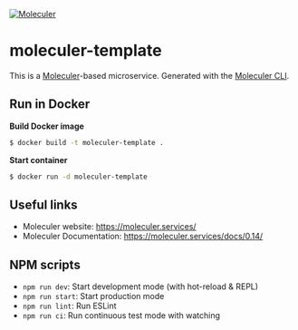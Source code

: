 [![Moleculer](https://badgen.net/badge/Powered%20by/Moleculer/0e83cd)](https://moleculer.services)

# moleculer-template

This is a [Moleculer](https://moleculer.services/)-based microservice. Generated with the [Moleculer CLI](https://moleculer.services/docs/0.14/moleculer-cli.html).

## Run in Docker

**Build Docker image**

```bash
$ docker build -t moleculer-template .
```

**Start container**

```bash
$ docker run -d moleculer-template
```

## Useful links

-   Moleculer website: https://moleculer.services/
-   Moleculer Documentation: https://moleculer.services/docs/0.14/

## NPM scripts

-   `npm run dev`: Start development mode (with hot-reload & REPL)
-   `npm run start`: Start production mode
-   `npm run lint`: Run ESLint
-   `npm run ci`: Run continuous test mode with watching
